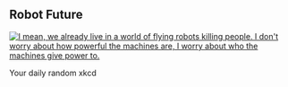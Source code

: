 ## Robot Future
[![I mean, we already live in a world of flying robots killing people. I don't worry about how powerful the machines are, I worry about who the machines give power to.](https://imgs.xkcd.com/comics/robot_future.png)](https://xkcd.com/1968/ "I mean, we already live in a world of flying robots killing people. I don't worry about how powerful the machines are, I worry about who the machines give power to.")

Your daily random xkcd
